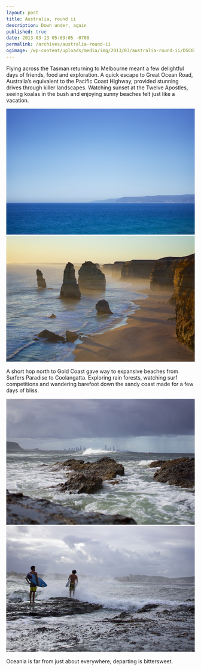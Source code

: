 ```yaml
---
layout: post
title: Australia, round ii
description: Down under, again
published: true
date: 2013-03-13 05:03:05 -0700
permalink: /archives/australia-round-ii
ogimage: /wp-content/uploads/media/img/2013/03/australia-round-ii/DSC03595.jpg
---
```

Flying across the Tasman returning to Melbourne meant a few delightful days of friends, food and exploration. A quick escape to Great Ocean Road, Australia’s equivalent to the Pacific Coast Highway, provided stunning drives through killer landscapes. Watching sunset at the Twelve Apostles, seeing koalas in the bush and enjoying sunny beaches felt just like a vacation.

![Australian coastline][1] 
![Twelve Apostles][2] 

A short hop north to Gold Coast gave way to expansive beaches from Surfers Paradise to Coolangatta. Exploring rain forests, watching surf competitions and wandering barefoot down the sandy coast made for a few days of bliss.

![Surfers Paradise in distance][3] 
![Surfers][4] 

Oceania is far from just about everywhere; departing is bittersweet.

 [1]: /wp-content/uploads/media/img/2013/03/australia-round-ii/DSC03567.jpg
 [2]: /wp-content/uploads/media/img/2013/03/australia-round-ii/DSC03595.jpg
 [3]: /wp-content/uploads/media/img/2013/03/australia-round-ii/DSC03670.jpg
 [4]: /wp-content/uploads/media/img/2013/03/australia-round-ii/DSC03674.jpg